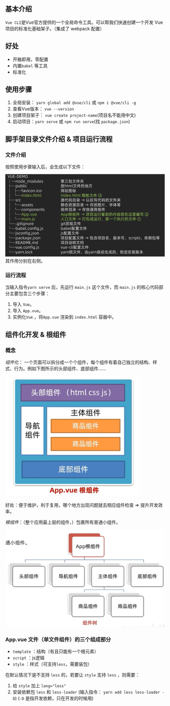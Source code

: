 
## 基本介绍

`Vue CLI`是Vue官方提供的一个全局命令工具。可以帮我们快速创建一个开发 Vue 项目的标准化基础架子。（集成了 webpack 配置）


## 好处

- 开箱即用，零配置
- 内置`babel` 等工具
- 标准化


## 使用步骤

1. 全局安装： `yarn global add @vue/cli` 或 `npm i @vue/cli -g`
2. 查看Vue版本： `vue --version`
3. 创建项目架子： `vue create project-name`(项目名不能用中文)
4. 启动项目：`yarn serve` 或 `npm run serve`(找 `package.json`)



## 脚手架目录文件介绍 & 项目运行流程

### 文件介绍

按照使用步骤输入后，会生成以下文件：

![](../../img/Pasted%20image%2020250228184927.png)
其作用分别在右侧。


### 运行流程

当输入指令`yarn serve` 后，先运行 `main.js` 这个文件，而 `main.js` 的核心代码部分主要包含三个步骤：

1. 导入 `Vue`。
2. 导入 `App.vue`。
3. 实例化`Vue` ，将`App.vue` 渲染到 `index.html` 容器中。



## 组件化开发 & 根组件

### 概念

*组件化*： 一个页面可以拆分成一个个组件，每个组件有着自己独立的结构、样式、行为。例如下图所示的头部组件、底部组件......

![](../../img/Pasted%20image%2020250228190043.png)

好处：便于维护，利于复用，哪个地方出现问题就去相应组件检查 => 提升开发效率。



*根组件*：（整个应用最上层的组件，）包裹所有普通小组件。

![](../../img/Pasted%20image%2020250228190148.png)



### App.vue 文件（单文件组件）的三个组成部分

- `template` ：结构（有且只能有一个根元素）
- `script` ：js逻辑
- `style` ：样式（可支持`less`，需要装包）

在默认情况下是不支持 `less` 的，若要让 `style` 支持 `less` ，则需要：
1. 给 `style` 加上 `lang="less"`
2. 安装依赖包 `less` 和 `less-loader`
(输入指令： `yarn add less less-loader -D`)  (`-D` 是指开发依赖，只在开发的时候用)